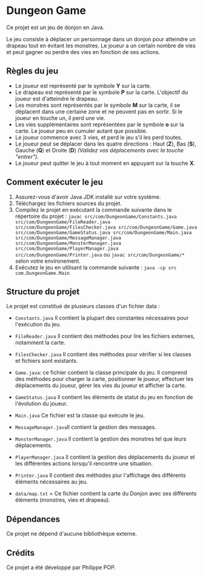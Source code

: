 # Dungeon Game

Ce projet est un jeu de donjon en Java. 

Le jeu consiste à déplacer un personnage dans un donjon pour atteindre un drapeau tout en évitant les monstres. Le joueur a un certain nombre de vies et peut gagner ou perdre des vies en fonction de ses actions.

## Règles du jeu

- Le joueur est représenté par le symbole **Y** sur la carte.
- Le drapeau est représenté par le symbole **P** sur la carte. L'objectif du joueur est d'atteindre le drapeau.
- Les monstres sont représentés par le symbole **M** sur la carte, il se déplacent dans une certaine zone et ne peuvent pas en sortir. Si le joueur en touche un, il perd une vie.
- Les vies supplémentaires sont représentées par le symbole **o** sur la carte. Le joueur peu en cumuler autant que possible.
- Le joueur commence avec 3 vies, et perd le jeu s'il les perd toutes.
- Le joueur peut se déplacer dans les quatre directions : Haut (**Z**), Bas (**S**), Gauche (**Q**) et Droite (**D**) *(Validez vos déplacements avec la touche "entrer")*.
- Le joueur peut quitter le jeu à tout moment en appuyant sur la touche **X**.

## Comment exécuter le jeu

1. Assurez-vous d'avoir Java JDK installé sur votre système.
2. Téléchargez les fichiers sources du projet.
3. Compilez le projet en exécutant la commande suivante dans le répertoire du projet :
``javac src/com/DungeonGame/Constants.java src/com/DungeonGame/FileReader.java src/com/DungeonGame/FilesChecker.java src/com/DungeonGame/Game.java src/com/DungeonGame/GameStatus.java src/com/DungeonGame/Main.java src/com/DungeonGame/MessageManager.java src/com/DungeonGame/MonsterManager.java src/com/DungeonGame/PlayerManager.java src/com/DungeonGame/Printer.java``
ou 
``javac src/com/DungeonGame/*``
selon votre environement.
4. Exécutez le jeu en utilisant la commande suivante :
``java -cp src com.DungeonGame.Main``

## Structure du projet

Le projet est constitué de plusieurs classes d'un fichier data :

- `Constants.java` Il contient la plupart des constantes nécessaires pour l'exécution du jeu.
- `FileReader.java` Il contient des méthodes pour lire les fichiers externes, notamment la carte.
- `FilesChecker.java` Il contient des méthodes pour vérifier si les classes et fichiers sont existants.
- `Game.java`: ce fichier contient la classe principale du jeu. Il comprend des méthodes pour charger la carte, positionner le joueur, effectuer les déplacements du joueur, gérer les vies du joueur et afficher la carte.
- `GameStatus.java` Il contient les éléments de statut du jeu en fonction de l'évolution du joueur.
- `Main.java` Ce fichier est la classe qui exécute le jeu.
- `MessageManager.java`Il contient la gestion des messages.
- `MonsterManager.java` Il contient la gestion des monstres tel que leurs déplacements.
- `PlayerManager.java` Il contient la gestion des déplacements du joueur et les différentes actions lorsqu'il rencontre une situation.
- `Printer.java` Il contient des méthodes piur l'affichage des différents éléments nécessaires au jeu.

- `data/map.txt` = Ce fichier contient la carte du Donjon avec ses différents éléments (monstres, vies et drapeau).

## Dépendances

Ce projet ne dépend d'aucune bibliothèque externe.

## Crédits

Ce projet a été développé par Philippe POP.